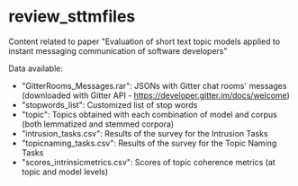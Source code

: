 # review_sttmfiles
Content related to paper "Evaluation of short text topic models applied to instant messaging communication of software developers"

Data available:

- "GitterRooms_Messages.rar": JSONs with Gitter chat rooms' messages (downloaded with Gitter API - https://developer.gitter.im/docs/welcome)
- "stopwords_list": Customized list of stop words
- "topic": Topics obtained with each combination of model and corpus (both lemmatized and stemmed corpora)
- "intrusion_tasks.csv": Results of the survey for the Intrusion Tasks
- "topicnaming_tasks.csv": Results of the survey for the Topic Naming Tasks
- "scores_intrinsicmetrics.csv": Scores of topic coherence metrics (at topic and model levels)

